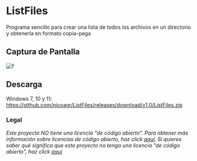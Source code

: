# ListFiles
Programa sencillo para crear una lista de todos los archivos en un directorio y obtenerla en formato copia-pega
## Captura de Pantalla
![f](https://i.imgur.com/dAPaHkm.png)
## Descarga
Windows 7, 10 y 11: https://github.com/nicoagr/ListFiles/releases/download/v1.0/ListFiles.zip
### Legal
*Este proyecto NO tiene una licencia "de código abierto". Para obtener más información sobre licencias de código abierto, haz click [aquí](https://opensource.org/faq). Si quieres saber qué significa que este proyecto no tenga una licencia "de código abierto", haz click [aquí](https://choosealicense.com/no-permission/)*
